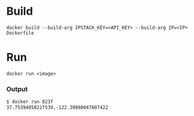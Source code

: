 # Build
`docker build --build-arg IPSTACK_KEY=<API_KEY> --build-arg IP=<IP> Dockerfile`

# Run
`docker run <image>`

### Output
```bash
$ docker run 823f
37.75394058227539,-122.39080047607422
```